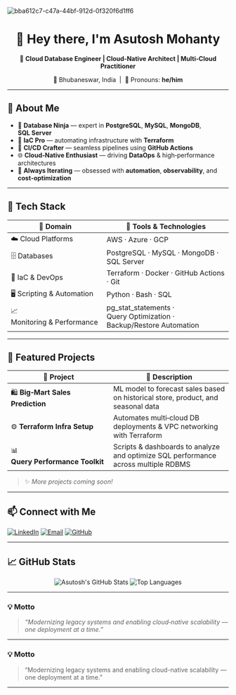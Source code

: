 
![bba612c7-c47a-44bf-912d-0f320f6d1ff6](https://github.com/user-attachments/assets/796aeeef-c54d-4a51-9551-fadc1b295734)


<div align="center">

# 👋 Hey there, I'm **Asutosh Mohanty**

🚀 **Cloud Database Engineer | Cloud‑Native Architect | Multi‑Cloud Practitioner**

📍 Bhubaneswar, India  |  💬 Pronouns: **he/him**

</div>

---

## 🧠 About Me

* 💾 **Database Ninja** — expert in **PostgreSQL**, **MySQL**, **MongoDB**, **SQL Server**
* 🧱 **IaC Pro** — automating infrastructure with **Terraform**
* 🔄 **CI/CD Crafter** — seamless pipelines using **GitHub Actions**
* 🌐 **Cloud‑Native Enthusiast** — driving **DataOps** & high‑performance architectures
* 🚀 **Always Iterating** — obsessed with **automation**, **observability**, and **cost‑optimization**

---

## 🧰 Tech Stack

| 🌟 **Domain**               | 🔧 **Tools & Technologies**                                           |
| --------------------------- | --------------------------------------------------------------------- |
| ☁️ Cloud Platforms          | AWS · Azure · GCP                                                     |
| 🗄️ Databases               | PostgreSQL · MySQL · MongoDB · SQL Server                             |
| 🔧 IaC & DevOps             | Terraform · Docker · GitHub Actions · Git                             |
| 🖥️ Scripting & Automation  | Python · Bash · SQL                                                   |
| 📈 Monitoring & Performance | pg\_stat\_statements · Query Optimization · Backup/Restore Automation |

---

## 🚀 Featured Projects

| 📂 **Project**                    | 📝 **Description**                                                                 |
| --------------------------------- | ---------------------------------------------------------------------------------- |
| 🛍️ **Big‑Mart Sales Prediction** | ML model to forecast sales based on historical store, product, and seasonal data   |
| ⚙️ **Terraform Infra Setup**      | Automates multi‑cloud DB deployments & VPC networking with Terraform               |
| 📊 **Query Performance Toolkit**  | Scripts & dashboards to analyze and optimize SQL performance across multiple RDBMS |

> ✨ *More projects coming soon!*

---

## 📫 Connect with Me

[![LinkedIn](https://img.shields.io/badge/LinkedIn-0A66C2?style=for-the-badge\&logo=linkedin\&logoColor=white)](https://linkedin.com/in/asutosh2000)
[![Email](https://img.shields.io/badge/Email-D14836?style=for-the-badge\&logo=gmail\&logoColor=white)](mailto:asutosh.m.2000@gmail.com)
[![GitHub](https://img.shields.io/badge/GitHub-181717?style=for-the-badge\&logo=github\&logoColor=white)](https://github.com/asutosh-2000)

---

## 📈 GitHub Stats

<div align="center">
  <img src="https://github-readme-stats.vercel.app/api?username=asutosh-2000&show_icons=true&theme=radical" alt="Asutosh's GitHub Stats"/>
  <img src="https://github-readme-stats.vercel.app/api/top-langs/?username=asutosh-2000&layout=compact&theme=radical" alt="Top Languages"/>
</div>

---

### 💡 Motto

> *“Modernizing legacy systems and enabling cloud‑native scalability — one deployment at a time.”*

---


### 💡 Motto

> “Modernizing legacy systems and enabling cloud-native scalability — one deployment at a time.”

---

